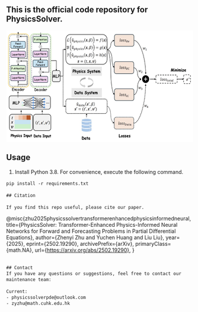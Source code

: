 ## This is the official code repository for PhysicsSolver.

<p align="center">
<img src=".\pic\overall.jpg" height = "300" alt="" align=center />
</p>

## Usage

1. Install Python 3.8. For convenience, execute the following command.

```
pip install -r requirements.txt

## Citation

If you find this repo useful, please cite our paper.

```
@misc{zhu2025physicssolvertransformerenhancedphysicsinformedneural,
      title={PhysicsSolver: Transformer-Enhanced Physics-Informed Neural Networks for Forward and Forecasting Problems in Partial Differential Equations}, 
      author={Zhenyi Zhu and Yuchen Huang and Liu Liu},
      year={2025},
      eprint={2502.19290},
      archivePrefix={arXiv},
      primaryClass={math.NA},
      url={https://arxiv.org/abs/2502.19290}, 
}
```

## Contact
If you have any questions or suggestions, feel free to contact our maintenance team:

Current:
- physicssolverpde@outlook.com
- zyzhu@math.cuhk.edu.hk
